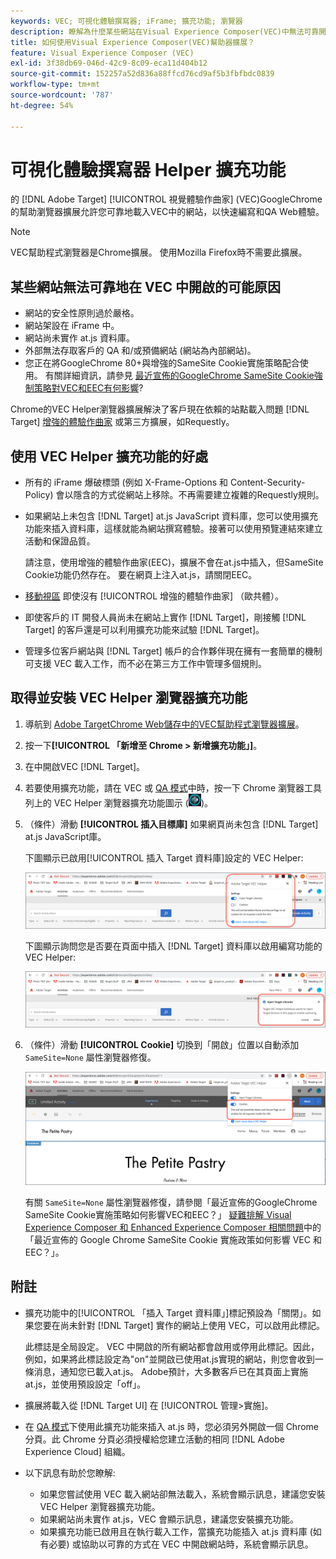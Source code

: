 ```yaml
---
keywords: VEC; 可視化體驗撰寫器; iFrame; 擴充功能; 瀏覽器
description: 瞭解為什麼某些網站在Visual Experience Composer(VEC)中無法可靠開啟。 VEC Helper瀏覽器擴展允許您可靠地在VEC中載入網站。
title: 如何使用Visual Experience Composer(VEC)幫助器擴展？
feature: Visual Experience Composer (VEC)
exl-id: 3f38db69-046d-42c9-8c09-eca11d404b12
source-git-commit: 152257a52d836a88ffcd76cd9af5b3fbfbdc0839
workflow-type: tm+mt
source-wordcount: '787'
ht-degree: 54%

---
```


# 可視化體驗撰寫器 Helper 擴充功能

的 [!DNL Adobe Target] [!UICONTROL 視覺體驗作曲家] (VEC)GoogleChrome的幫助瀏覽器擴展允許您可靠地載入VEC中的網站，以快速編寫和QA Web體驗。

>[!NOTE]
>
>VEC幫助程式瀏覽器是Chrome擴展。 使用Mozilla Firefox時不需要此擴展。

## 某些網站無法可靠地在 VEC 中開啟的可能原因

* 網站的安全性原則過於嚴格。
* 網站架設在 iFrame 中。
* 網站尚未實作 at.js 資料庫。
* 外部無法存取客戶的 QA 和/或預備網站 (網站為內部網站)。
* 您正在將GoogleChrome 80+與增強的SameSite Cookie實施策略配合使用。 有關詳細資訊，請參見 [最近宣佈的GoogleChrome SameSite Cookie強制策略對VEC和EEC有何影響](/help/main/c-experiences/c-visual-experience-composer/r-troubleshoot-composer/issues-related-to-the-visual-experience-composer-vec-and-enhanced-experience-composer-eec.md#samesite)?

Chrome的VEC Helper瀏覽器擴展解決了客戶現在依賴的站點載入問題 [!DNL Target] [增強的體驗作曲家](/help/main/administrating-target/visual-experience-composer-set-up.md#eec) 或第三方擴展，如Requestly。

## 使用 VEC Helper 擴充功能的好處

* 所有的 iFrame 爆破標頭 (例如 X-Frame-Options 和 Content-Security-Policy) 會以隱含的方式從網站上移除。不再需要建立複雜的Requestly規則。
* 如果網站上未包含 [!DNL Target] at.js JavaScript 資料庫，您可以使用擴充功能來插入資料庫，這樣就能為網站撰寫體驗。接著可以使用預覽連結來建立活動和保證品質。

   請注意，使用增強的體驗作曲家(EEC)，擴展不會在at.js中插入，但SameSite Cookie功能仍然存在。 要在網頁上注入at.js，請關閉EEC。

* [移動視區](/help/main/c-experiences/c-visual-experience-composer/mobile-viewports.md) 即使沒有 [!UICONTROL 增強的體驗作曲家] （歐共體）。
* 即使客戶的 IT 開發人員尚未在網站上實作 [!DNL Target]，剛接觸 [!DNL Target] 的客戶還是可以利用擴充功能來試驗 [!DNL Target]。
* 管理多位客戶網站與 [!DNL Target] 帳戶的合作夥伴現在擁有一套簡單的機制可支援 VEC 載入工作，而不必在第三方工作中管理多個規則。

## 取得並安裝 VEC Helper 瀏覽器擴充功能

1. 導航到 [Adobe TargetChrome Web儲存中的VEC幫助程式瀏覽器擴展](https://chrome.google.com/webstore/detail/adobe-target-vec-helper/ggjpideecfnbipkacplkhhaflkdjagak)。
1. 按一下&#x200B;**[!UICONTROL 「新增至 Chrome > 新增擴充功能」]**。
1. 在中開啟VEC [!DNL Target]。
1. 若要使用擴充功能，請在 VEC 或 [QA 模式](/help/main/c-activities/c-activity-qa/activity-qa.md)中時，按一下 Chrome 瀏覽器工具列上的 VEC Helper 瀏覽器擴充功能圖示 (![VEC Helper 圖示](/help/main/c-experiences/c-visual-experience-composer/r-troubleshoot-composer/assets/vec-help-extension.png))。
1. （條件）滑動 **[!UICONTROL 插入目標庫]** 如果網頁尚未包含 [!DNL Target] at.js JavaScript庫。

   下圖顯示已啟用[!UICONTROL 插入 Target 資料庫]設定的 VEC Helper:

   ![VEC helper 1](/help/main/c-experiences/c-visual-experience-composer/r-troubleshoot-composer/assets/vec-help-extension-1.png)

   下圖顯示詢問您是否要在頁面中插入 [!DNL Target] 資料庫以啟用編寫功能的 VEC Helper:

   ![VEC helper 2](/help/main/c-experiences/c-visual-experience-composer/r-troubleshoot-composer/assets/vec-helper.png)

1. （條件）滑動 **[!UICONTROL Cookie]** 切換到「開啟」位置以自動添加 `SameSite=None` 屬性瀏覽器修復。

   ![Cookie在VEC幫助程式擴展中切換](/help/main/c-experiences/c-visual-experience-composer/r-troubleshoot-composer/assets/cookies-vec-helper.png)

   有關 `SameSite=None` 屬性瀏覽器修復，請參閱「最近宣佈的GoogleChrome SameSite Cookie實施策略如何影響VEC和EEC？」 [疑難排解 Visual Experience Composer 和 Enhanced Experience Composer 相關問題](/help/main/c-experiences/c-visual-experience-composer/r-troubleshoot-composer/issues-related-to-the-visual-experience-composer-vec-and-enhanced-experience-composer-eec.md#samesite)中的「最近宣佈的 Google Chrome SameSite Cookie 實施政策如何影響 VEC 和 EEC？」。

## 附註

* 擴充功能中的[!UICONTROL 「插入 Target 資料庫」]標記預設為「關閉」。如果您要在尚未針對 [!DNL Target] 實作的網站上使用 VEC，可以啟用此標記。

   此標誌是全局設定。 VEC 中開啟的所有網站都會啟用或停用此標記。因此，例如，如果將此標誌設定為&quot;on&quot;並開啟已使用at.js實現的網站，則您會收到一條消息，通知您已載入at.js。 Adobe預計，大多數客戶已在其頁面上實施at.js，並使用預設設定「off」。

* 擴展將載入從 [!DNL Target UI] 在 [!UICONTROL 管理>實施]。
* 在 [QA 模式](/help/main/c-activities/c-activity-qa/activity-qa.md)下使用此擴充功能來插入 at.js 時，您必須另外開啟一個 Chrome 分頁。此 Chrome 分頁必須授權給您建立活動的相同 [!DNL Adobe Experience Cloud] 組織。
* 以下訊息有助於您瞭解:

   * 如果您嘗試使用 VEC 載入網站卻無法載入，系統會顯示訊息，建議您安裝 VEC Helper 瀏覽器擴充功能。
   * 如果網站尚未實作 at.js，VEC 會顯示訊息，建議您安裝擴充功能。
   * 如果擴充功能已啟用且在執行載入工作，當擴充功能插入 at.js 資料庫 (如有必要) 或協助以可靠的方式在 VEC 中開啟網站時，系統會顯示訊息。
